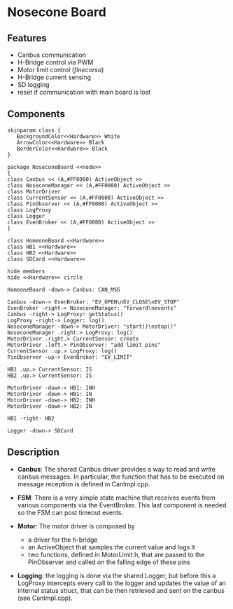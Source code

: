 # Nosecone Board

## Features

- Canbus communication
- H-Bridge control via PWM
- Motor limit control (*finecorsa*)
- H-Bridge current sensing
- SD logging
- reset if communication with main board is lost

## Components

 ```plantuml
skinparam class {
    BackgroundColor<<Hardware>> White
    ArrowColor<<Hardware>> Black
    BorderColor<<Hardware>> Black
}

package NoseconeBoard <<node>>
{
class Canbus << (A,#FF0000) ActiveObject >>
class NoseconeManager << (A,#FF0000) ActiveObject >>
class MotorDriver
class CurrentSensor << (A,#FF0000) ActiveObject >>
class PinObserver << (A,#FF0000) ActiveObject >>
class LogProxy
class Logger
class EvenBroker << (A,#FF0000) ActiveObject >>
}

class HomeoneBoard <<Hardware>>
class HB1 <<Hardware>>
class HB2 <<Hardware>>
class SDCard <<Hardware>>

hide members
hide <<Hardware>> circle

HomeoneBoard -down-> Canbus: CAN_MSG

Canbus -down-> EvenBroker: "EV_OPEN\nEV_CLOSE\nEV_STOP"
EvenBroker -right-> NoseconeManager: "forward\nevents"
Canbus -right-> LogProxy: getStatus()
LogProxy -right-> Logger: log()
NoseconeManager -down-> MotorDriver: "start()\nstop()"
NoseconeManager .right.> LogProxy: log()
MotorDriver .right.> CurrentSensor: create
MotorDriver .left.> PinObserver: "add limit pins"
CurrentSensor .up.> LogProxy: log()
PinObserver -up-> EvenBroker: "EV_LIMIT"

HB1 .up.> CurrentSensor: IS
HB2 .up.> CurrentSensor: IS

MotorDriver -down-> HB1: INH
MotorDriver -down-> HB1: IN
MotorDriver -down-> HB2: INH
MotorDriver -down-> HB2: IN

HB1 -right- HB2

Logger -down-> SDCard
 ```

## Description

* **Canbus**: The shared Canbus driver provides a way to read and write canbus messages. In particular, the function that has to be executed on message reception is defined in CanImpl.cpp.

* **FSM**: There is a very simple state machine that receives events from various components via the EventBroker. This last component is needed so the FSM can post timeout events.

* **Motor**: The motor driver is composed by
    * a driver for the h-bridge
    * an ActiveObject that samples the current value and logs it
    * two functions, defined in MotorLimit.h, that are passed to the PinObserver and called on the falling edge of these pins

* **Logging**: the logging is done via the shared Logger, but before this a LogProxy intercepts every call to the logger and updates the value of an internal status struct, that can be then retrieved and sent on the canbus (see CanImpl.cpp).